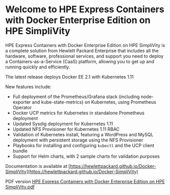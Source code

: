 # Welcome to HPE Express Containers with Docker Enterprise Edition on HPE SimpliVity

HPE Express Containers with Docker Enterprise Edition on HPE SimpliVity is a complete solution from Hewlett Packard Enterprise that includes all the hardware, software, professional services, and support you need to deploy a Containers-as-a-Service (CaaS) platform, allowing you to get up and running quickly and efficiently.

The latest release deploys Docker EE 2.1 with Kubernetes 1.11

New features include:

- Full deployment of the Prometheus/Grafana stack (including node-exporter and kube-state-metrics) on Kubernetes, using Prometheus Operator
- Docker UCP metrics for Kubernetes in standalone Prometheus deployment
- Updated Sysdig deployment for Kubernetes 1.11
- Updated NFS Provisioner for Kubernetes 1.11 RBAC
- Validation of Kubernetes install, featuring a WordPress and MySQL deployment with persistent storage using the NFS Provisioner
- Playbooks for installing and configuring `kubectl` and the UCP client bundle
- Support for Helm charts, with 2 sample charts for validation purposes


Documentation is available at [https://hewlettpackard.github.io/Docker-SimpliVity](https://hewlettpackard.github.io/Docker-SimpliVity)


PDF version [HPE Express Containers with Docker Enterprise Edition on HPE SimpliVity.pdf](https://hewlettpackard.github.io/Docker-SimpliVity/HPE%20Express%20Containers%20with%20Docker%20Enterprise%20Edition%20on%20HPE%20SimpliVity.pdf)

